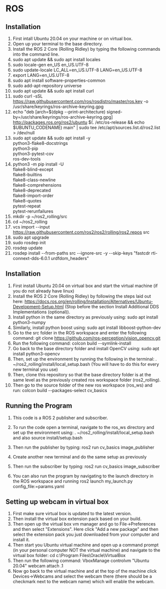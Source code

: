 # ROS
## Installation
1. First intall Ubuntu 20.04 on your machine or on virtual box.
2. Open up your terminal to the base directory.
3. Install the ROS 2 Core (Rolling Ridley) by typing the following commands into the command line.
4. sudo apt update && sudo apt install locales
5. sudo locale-gen en_US en_US.UTF-8
6. sudo update-locale LC_ALL=en_US.UTF-8 LANG=en_US.UTF-8
7. export LANG=en_US.UTF-8
8. sudo apt install software-properties-common
9. sudo add-apt-repository universe
10. sudo apt update && sudo apt install curl
11. sudo curl -sSL https://raw.githubusercontent.com/ros/rosdistro/master/ros.key -o /usr/share/keyrings/ros-archive-keyring.gpg
12. echo "deb [arch=$(dpkg --print-architecture) signed-by=/usr/share/keyrings/ros-archive-keyring.gpg] http://packages.ros.org/ros2/ubuntu $(. /etc/os-release && echo $UBUNTU_CODENAME) main" | sudo tee /etc/apt/sources.list.d/ros2.list > /dev/null
13. sudo apt update && sudo apt install -y \
  python3-flake8-docstrings \
  python3-pip \
  python3-pytest-cov \
  ros-dev-tools
14. python3 -m pip install -U \
   flake8-blind-except \
   flake8-builtins \
   flake8-class-newline \
   flake8-comprehensions \
   flake8-deprecated \
   flake8-import-order \
   flake8-quotes \
   pytest-repeat \
   pytest-rerunfailures
15. mkdir -p ~/ros2_rolling/src
16. cd ~/ros2_rolling
17. vcs import --input https://raw.githubusercontent.com/ros2/ros2/rolling/ros2.repos src
18. sudo apt upgrade
19. sudo rosdep init
20. rosdep update
21. rosdep install --from-paths src --ignore-src -y --skip-keys "fastcdr rti-connext-dds-6.0.1 urdfdom_headers"

## Installation
1. First install Ubuntu 20.04 on virtual box and start the virtual machine (if you do not already have linux)
1. Install the ROS 2 Core (Rolling Ridley) by following the steps laid out here: https://docs.ros.org/en/rolling/Installation/Alternatives/Ubuntu-Development-Setup.html (Stop before the section Install Additional DDS Implementations (optional)).
2. Install python in the same directory as previously using: sudo apt install python3-numpy
3. Similarly, install python boost using: sudo apt install libboost-python-dev
4. Go to the src folder in the ROS workspace and enter the following command: git clone https://github.com/ros-perception/vision_opencv.git
5. Run the following command: colcon build --symlink-install
6. Go back to the base directory folder and install OpenCV using: sudo apt install python3-opencv
7. Then, set up the environment by running the following in the terminal: . ~/ros2_rolling/install/local_setup.bash (You will have to do this for every new terminal you use)
8. Then, clone this repository so that the base directory folder is at the same level as the previously created ros workspace folder (ros2_rolling).
9. Then go to the source folder of the new ros workspace (ros_ws) and run: colcon build --packages-select cv_basics
## Running the Program
1. This code is a ROS 2 publisher and subscriber.
2. To run the code open a terminal, navigate to the ros_ws directory and set up the environment using: . ~/ros2_rolling/install/local_setup.bash and also source install/setup.bash
3. Then run the publisher by typing: ros2 run cv_basics image_publisher
4. Create another new terminal and do the same setup as previously
5. Then run the subscriber by typing: ros2 run cv_basics image_subscriber

1. You can also run the program by navigating to the launch directory in the ROS workspace and running ros2 launch my_launch.py config_file:=params.yaml
## Setting up webcam in virtual box
1. First make sure virtual box is updated to the latest version.
2. Then install the virtual box extension pack based on your build.
3. Then open up the virtual box vm manager and go to File->Preferences and then select "Extensions". Here click "Add a new package" and then select the extension pack you just downloaded from your computer and install it.
4. Then start you Ubuntu virtual machine and open up a command prompt (in your personal computer NOT the virtual machine) and navigate to the virtual box folder: cd c:\Program Files\Oracle\VirtualBox
5. Then run the following command: VboxManage controlvm "Ubuntu 20.04" webcam attach .1
6. Now go back to the virtual machine and at the top of the machine click Devices->Webcams and select the webcam there (there should be a checkmark next to the webcam name) which will enable the webcam.
